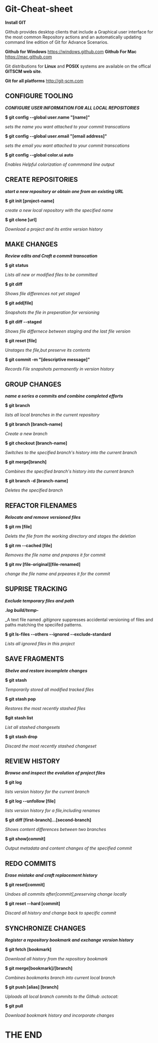 # Git-Cheat-sheet
**Install GIT**

Github provides desktop clients that include a Graphical user interface for the most common Repository actions and an automatically updating command line edition of Git for Advance Scenarios.

**Github for Windows**
https://windows.github.com 
**Github For Mac**
https://mac.github.com

Git distributions for **Linux** and **POSIX** systems are available on the offical **GITSCM web site**.

**Git for all platforms**
http://git-scm.com

## CONFIGURE TOOLING
**_CONFIGURE USER INFORMATION FOR ALL LOCAL REPOSITORIES_**

**$ git config --global user.name "[name]"**

*sets the name you want attached to your commit transcations*

**$ git config --global user.email "[email address]"**

*sets the email you want attached to your commit transcations*

**$ git config --global color.ui auto**

*Enables Helpful colorization of commmand line output*

## CREATE REPOSITORIES
**_start a new repository or obtain one from an existing URL_**

**$ git init [project-name]**

_create a new local repository with the specified name_

**$ git clone [url]**

_Download a project and its entire version history_

## MAKE CHANGES
**_Review edits and Craft a commit transcation_**

**$ git status**

_Lists all new or modified files to be committed_

**$ git diff**

_Shows file differences not yet staged_

**$ git add[file]**

_Snapshots the file in preperation for versioning_

**$ git diff --staged**

_Shows file differnece between staging and the last file version_

**$ git reset [file]**

_Unstages the file,but preserve its contents_

**$ git commit -m "[descriptive message]"**

_Records File snapshots permanently in version history_

## GROUP CHANGES
**_name a series a commits and combine completed efforts_**

**$ git branch**

_lists all local branches in the current repository_

**$ git branch [branch-name]**

_Create a new branch_

**$ git checkout [branch-name]**

_Switches to the specified branch's history into the current branch_

**$ git merge[branch]**

_Combines the specified branch's history into the current branch_

**$ git branch -d [branch-name]**

_Deletes the specified branch_

## REFACTOR FILENAMES
**_Relocate and remove versioned files_**

**$ git rm [file]**

_Delets the file from the working directory and stages the deletion_

**$ git rm --cached [file]**

_Removes the file name and prepares it for commit_

**$ git mv [file-original][file-renamed]**

_change the file name and prpeares it for the commit_

## SUPRISE TRACKING
**_Exclude temporary files and path_**

**_*.log build/temp-*_**

_A text file named _.gitignore_ suppresses accidental versioning of files and paths matching the speciifed patterns.

**$ git ls-files --others --ignored --exclude-standard**

_Lists all ignored files in this project_

## SAVE FRAGMENTS
**_Shelve and restore incomplete changes_**

**$ git stash**

_Temporarily stored all modified tracked files_

**$ git stash pop**

_Restores the most recently stashed files_

**$git stash list**

_List all stashed changesets_

**$ git stash drop**

_Discard the most recently stashed changeset_

## REVIEW HISTORY
**_Browse and inspect the evolution of project files_**

**$ git log**

_lists version history for the current branch_

**$ git log --unfollow [file]**

_lists version history for a file,including renames_

**$ git diff [first-branch]...[second-branch]**

_Shows content differences between two branches_

**$ git show[commit]**

_Output metadata and content changes of the specified commit_

## REDO COMMITS
**_Erase mistake and craft replacement history_**

**$ git reset[commit]**

_Undoes all commits after[commit],preserving change locally_

**$ git reset --hard [commit]**

_Discard all history and change back to specific commit_

## SYNCHRONIZE CHANGES
**_Register a repository bookmark and exchange version history_**

**$ git fetch [bookmark]**

_Download all history from the repository bookmark_

**$ git merge[bookmark]/[branch]**

_Combines bookmarks branch into current local branch_

**$ git push [alias] [branch]**

_Uploads all local branch commits to the Github :octocat:_

**$ git pull**

_Download bookmark history and incorporate changes_

# THE END 
